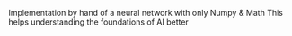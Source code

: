 Implementation by hand of a neural network with only Numpy & Math
This helps understanding the foundations of AI better
